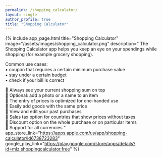 ```yaml
---
permalink: /shopping_calculator/
layout: single
author_profile: true
title: "Shopping Calculator"
---
```


{% include app_page.html
   title="Shopping Calculator"
   image="/assets/images/shopping_calculator.png"
   description="
The Shopping Calculator app helps you keep an eye on your spendings while shopping (for example grocery shopping).

Common use cases:<br>
▪️ coupon that requires a certain minimum purchase value<br>
▪️ stay under a certain budget<br>
▪️ check if your bill is correct

🛒 Always see your current shopping sum on top<br>
🛒 Optional: add a photo or a name to an item<br>
🛒 The entry of prices is optimized for one-handed use<br>
🛒 Easily add goods with the same price<br>
🛒 View and edit your past purchases<br>
🛒 Sales tax option for countries that show prices without taxes<br>
🛒 Discount option on the whole purchase or on particular items<br>
🛒 Support for all currencies
"
   app_store_link="https://apps.apple.com/us/app/shopping-calculator/id6738723283"
   google_play_link="https://play.google.com/store/apps/details?id=mlz.shoppingcalculator.free"
%}